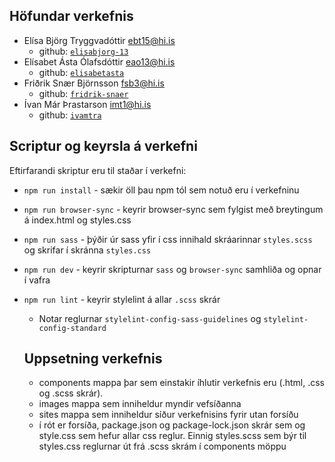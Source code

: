## Höfundar verkefnis

* Elísa Björg Tryggvadóttir [ebt15@hi.is](mailto:ebt15@hi.is)
  * github: [`elisabjorg-13`](https://github.com/elisabjorg-13)
* Elísabet Ásta Ólafsdóttir [eao13@hi.is](mailto:eao13@hi.is)
  * github: [`elisabetasta`](https://github.com/elisabetasta)
* Friðrik Snær Björnsson [fsb3@hi.is](mailto:fsb3@hi.is)
  * github: [`fridrik-snaer`](https://github.com/fridrik-snaer)
* Ívan Már Þrastarson [imt1@hi.is](mailto:imt1@hi.is)
  * github: [`ivamtra`](https://github.com/ivamtra)

## Scriptur og keyrsla á verkefni

Eftirfarandi skriptur eru til staðar í verkefni: 

* `npm run install` - sækir öll þau npm tól sem notuð eru í verkefninu
* `npm run browser-sync` - keyrir browser-sync sem fylgist með breytingum á index.html og styles.css
* `npm run sass` - þýðir úr sass yfir í css innihald skráarinnar `styles.scss` og skrifar í skránna `styles.css`
* `npm run dev` - keyrir skripturnar `sass` og `browser-sync` samhliða og opnar í vafra
* `npm run lint` - keyrir stylelint á allar `.scss` skrár
  * Notar reglurnar `stylelint-config-sass-guidelines` og `stylelint-config-standard`

  ## Uppsetning verkefnis
  * components mappa þar sem einstakir íhlutir verkefnis eru (.html, .css og .scss skrár).
  * images mappa sem inniheldur myndir vefsíðanna
  * sites mappa sem inniheldur síður verkefnisins fyrir utan forsíðu
  * í rót er forsíða, package.json og package-lock.json skrár sem og style.css sem hefur allar css reglur. Einnig styles.scss sem býr til styles.css reglurnar út frá .scss skrám í components möppu
